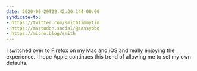 ```yaml
---
date: 2020-09-29T22:42:20.144-00:00
syndicate-to:
- https://twitter.com/smithtimmytim
- https://mastodon.social/@sassybbq
- https://micro.blog/smith
---
```

I switched over to Firefox on my Mac and iOS and really enjoying the experience. I hope Apple continues this trend of allowing me to set my own defaults.
